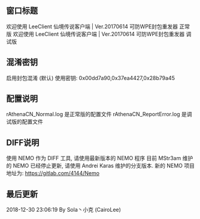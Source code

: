 
窗口标题
--------
欢迎使用 LeeClient 仙境传说客户端 | Ver.20170614 可防WPE封包重发器 正常版
欢迎使用 LeeClient 仙境传说客户端 | Ver.20170614 可防WPE封包重发器 调试版

混淆密钥
--------
启用封包混淆 (默认)
使用密钥: 0x00dd7a90,0x37ea4427,0x28b79a45

配置说明
--------
rAthenaCN_Normal.log 是正常版的配置文件
rAthenaCN_ReportError.log 是调试版的配置文件

DIFF说明
--------
使用 NEMO 作为 DIFF 工具, 请使用最新版本的 NEMO 程序
目前 MStr3am 维护的 NEMO 已经停止更新, 请使用 Andrei Karas 维护的分支版本.
新的 NEMO 项目地址为: https://gitlab.com/4144/Nemo

最后更新
--------
2018-12-30 23:06:19 By Sola丶小克 (CairoLee)

